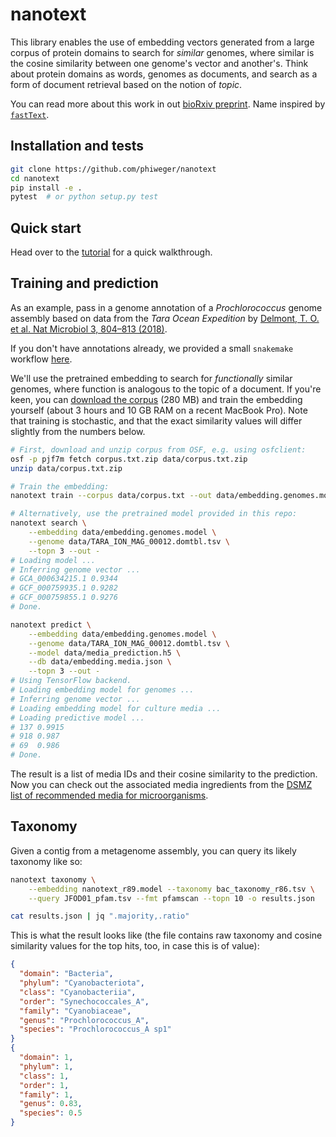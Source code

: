 # nanotext

This library enables the use of embedding vectors generated from a large corpus of protein domains to search for _similar_ genomes, where similar is the cosine similarity between one genome's vector and another's. Think about protein domains as words, genomes as documents, and search as a form of document retrieval based on the notion of _topic_. 

You can read more about this work in out [bioRxiv preprint](https://www.biorxiv.org/content/early/2019/01/18/524280). Name inspired by [`fastText`](https://fasttext.cc/).


## Installation and tests


```bash
git clone https://github.com/phiweger/nanotext
cd nanotext
pip install -e .
pytest  # or python setup.py test
```

## Quick start

Head over to the [tutorial](https://github.com/phiweger/nanotext/blob/master/tutorial/tara.ipynb) for a quick walkthrough.


## Training and prediction

As an example, pass in a genome annotation of a _Prochlorococcus_ genome assembly based on data from the _Tara Ocean Expedition_ by [Delmont, T. O. et al. Nat Microbiol 3, 804–813 (2018)](https://www.nature.com/articles/s41564-018-0176-9).

If you don't have annotations already, we provided a small `snakemake` workflow [here](https://github.com/phiweger/nanotext/tree/master/nanotext/workflows/annotation_tara).

We'll use the pretrained embedding to search for _functionally_ similar genomes, where function is analogous to the topic of a document. If you're keen, you can [download the corpus](https://osf.io/pjf7m/) (280 MB) and train the embedding yourself (about 3 hours and 10 GB RAM on a recent MacBook Pro). Note that training is stochastic, and that the exact similarity values will differ slightly from the numbers below.


```bash
# First, download and unzip corpus from OSF, e.g. using osfclient:
osf -p pjf7m fetch corpus.txt.zip data/corpus.txt.zip
unzip data/corpus.txt.zip

# Train the embedding:
nanotext train --corpus data/corpus.txt --out data/embedding.genomes.model

# Alternatively, use the pretrained model provided in this repo:
nanotext search \
    --embedding data/embedding.genomes.model \
    --genome data/TARA_ION_MAG_00012.domtbl.tsv \
    --topn 3 --out -
# Loading model ...
# Inferring genome vector ...
# GCA_000634215.1 0.9344
# GCF_000759935.1 0.9282
# GCF_000759855.1 0.9276
# Done.

nanotext predict \
    --embedding data/embedding.genomes.model \
    --genome data/TARA_ION_MAG_00012.domtbl.tsv \
    --model data/media_prediction.h5 \
    --db data/embedding.media.json \
    --topn 3 --out -
# Using TensorFlow backend.
# Loading embedding model for genomes ...
# Inferring genome vector ...
# Loading embedding model for culture media ...
# Loading predictive model ...
# 137 0.9915
# 918 0.987
# 69  0.986
# Done.
```


The result is a list of media IDs and their cosine similarity to the prediction. Now you can check out the associated media ingredients from the [DSMZ list of recommended media for microorganisms](https://www.dsmz.de/catalogues/catalogue-microorganisms/culture-technology/list-of-media-for-microorganisms.html).


## Taxonomy

Given a contig from a metagenome assembly, you can query its likely taxonomy like so:


```bash
nanotext taxonomy \
    --embedding nanotext_r89.model --taxonomy bac_taxonomy_r86.tsv \
    --query JFOD01_pfam.tsv --fmt pfamscan --topn 10 -o results.json

cat results.json | jq ".majority,.ratio"
```


This is what the result looks like (the file contains raw taxonomy and cosine similarity values for the top hits, too, in case this is of value):



```json
{
  "domain": "Bacteria",
  "phylum": "Cyanobacteriota",
  "class": "Cyanobacteriia",
  "order": "Synechococcales_A",
  "family": "Cyanobiaceae",
  "genus": "Prochlorococcus_A",
  "species": "Prochlorococcus_A sp1"
}
{
  "domain": 1,
  "phylum": 1,
  "class": 1,
  "order": 1,
  "family": 1,
  "genus": 0.83,
  "species": 0.5
}
```
